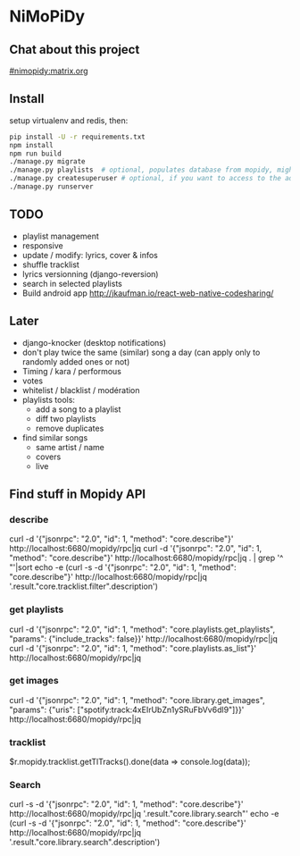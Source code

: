 # NiMoPiDy

## Chat about this project

[#nimopidy:matrix.org](https://riot.im/app/#/room/#nimopidy:matrix.org)

## Install

setup virtualenv and redis, then:

```bash
pip install -U -r requirements.txt
npm install
npm run build
./manage.py migrate
./manage.py playlists  # optional, populates database from mopidy, might be long the first time
./manage.py createsuperuser # optional, if you want to access to the admin interface
./manage.py runserver
```

## TODO

- playlist management
- responsive
- update / modify: lyrics, cover & infos
- shuffle tracklist
- lyrics versionning (django-reversion)
- search in selected playlists
- Build android app http://jkaufman.io/react-web-native-codesharing/

## Later

- django-knocker (desktop notifications)
- don't play twice the same (similar) song a day (can apply only to randomly added ones or not)
- Timing / kara / performous
- votes
- whitelist / blacklist / modération
- playlists tools:
    - add a song to a playlist
    - diff two playlists
    - remove duplicates
- find similar songs
    - same artist / name
    - covers
    - live


## Find stuff in Mopidy API

### describe

curl -d '{"jsonrpc": "2.0", "id": 1, "method": "core.describe"}' http://localhost:6680/mopidy/rpc|jq
curl -d '{"jsonrpc": "2.0", "id": 1, "method": "core.describe"}' http://localhost:6680/mopidy/rpc|jq . | grep '^    "'|sort
echo -e (curl -s -d '{"jsonrpc": "2.0", "id": 1, "method": "core.describe"}' http://localhost:6680/mopidy/rpc|jq '.result."core.tracklist.filter".description')

### get playlists

curl -d '{"jsonrpc": "2.0", "id": 1, "method": "core.playlists.get_playlists", "params": {"include_tracks": false}}' http://localhost:6680/mopidy/rpc|jq
curl -d '{"jsonrpc": "2.0", "id": 1, "method": "core.playlists.as_list"}' http://localhost:6680/mopidy/rpc|jq

### get images

curl -d '{"jsonrpc": "2.0", "id": 1, "method": "core.library.get_images", "params": {"uris": ["spotify:track:4xEIrUbZn1ySRuFbVv6dl9"]}}' http://localhost:6680/mopidy/rpc|jq

### tracklist

$r.mopidy.tracklist.getTlTracks().done(data => console.log(data));

### Search

curl -s -d '{"jsonrpc": "2.0", "id": 1, "method": "core.describe"}' http://localhost:6680/mopidy/rpc|jq '.result."core.library.search"'
echo -e (curl -s -d '{"jsonrpc": "2.0", "id": 1, "method": "core.describe"}' http://localhost:6680/mopidy/rpc|jq '.result."core.library.search".description')
